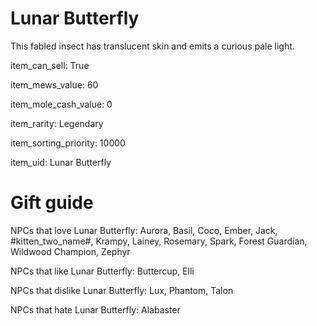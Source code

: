 # Lunar Butterfly

This fabled insect has translucent skin and emits a curious pale light.

item_can_sell: True

item_mews_value: 60

item_mole_cash_value: 0

item_rarity: Legendary

item_sorting_priority: 10000

item_uid: Lunar Butterfly

# Gift guide

NPCs that love Lunar Butterfly: Aurora, Basil, Coco, Ember, Jack, #kitten_two_name#, Krampy, Lainey, Rosemary, Spark, Forest Guardian, Wildwood Champion, Zephyr

NPCs that like Lunar Butterfly: Buttercup, Elli

NPCs that dislike Lunar Butterfly: Lux, Phantom, Talon

NPCs that hate Lunar Butterfly: Alabaster